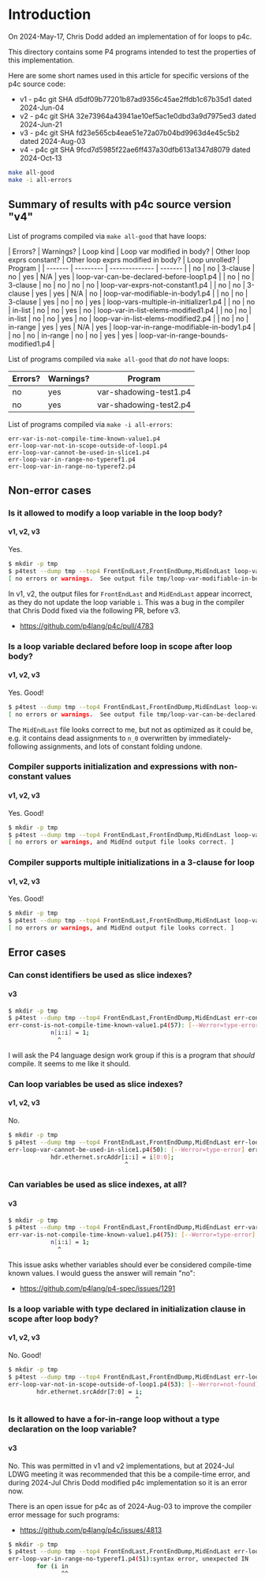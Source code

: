 # Introduction

On 2024-May-17, Chris Dodd added an implementation of for loops to
p4c.

This directory contains some P4 programs intended to test the
properties of this implementation.

Here are some short names used in this article for specific versions
of the p4c source code:

+ v1 - p4c git SHA d5df09b77201b87ad9356c45ae2ffdb1c67b35d1 dated 2024-Jun-04
+ v2 - p4c git SHA 32e73964a43941ae10ef5ac1e0dbd3a9d7975ed3 dated 2024-Jun-21
+ v3 - p4c git SHA fd23e565cb4eae51e72a07b04bd9963d4e45c5b2 dated 2024-Aug-03
+ v4 - p4c git SHA 9fcd7d5985f22ae6ff437a30dfb613a1347d8079 dated 2024-Oct-13


```bash
make all-good
make -i all-errors
```


## Summary of results with p4c source version "v4"

List of programs compiled via `make all-good` that have loops:

| Errors? | Warnings? | Loop kind | Loop var modified in body? | Other loop exprs constant? | Other loop exprs modified in body? | Loop unrolled? | Program |
| ------- | --------- | -------------- | ------- |
|  no |  no | 3-clause |  no | yes | N/A | yes | loop-var-can-be-declared-before-loop1.p4 |
|  no |  no | 3-clause |  no |  no |  no |  no | loop-var-exprs-not-constant1.p4 |
|  no |  no | 3-clause | yes | yes | N/A |  no | loop-var-modifiable-in-body1.p4 |
|  no |  no | 3-clause | yes |  no |  no | yes | loop-vars-multiple-in-initializer1.p4 |
|  no |  no |  in-list |  no |  no | yes |  no | loop-var-in-list-elems-modified1.p4 |
|  no |  no |  in-list |  no |  no | yes |  no | loop-var-in-list-elems-modified2.p4 |
|  no |  no | in-range | yes | yes | N/A | yes | loop-var-in-range-modifiable-in-body1.p4 |
|  no |  no | in-range |  no |  no | yes | yes | loop-var-in-range-bounds-modified1.p4 |

List of programs compiled via `make all-good` that _do not_ have loops:

| Errors? | Warnings? | Program |
| ------- | --------- | ------- |
|  no | yes | var-shadowing-test1.p4 |
|  no | yes | var-shadowing-test2.p4 |

List of programs compiled via `make -i all-errors`:

	err-var-is-not-compile-time-known-value1.p4
	err-loop-var-not-in-scope-outside-of-loop1.p4
	err-loop-var-cannot-be-used-in-slice1.p4
	err-loop-var-in-range-no-typeref1.p4
	err-loop-var-in-range-no-typeref2.p4


## Non-error cases


### Is it allowed to modify a loop variable in the loop body?

#### v1, v2, v3

Yes.

```bash
$ mkdir -p tmp
$ p4test --dump tmp --top4 FrontEndLast,FrontEndDump,MidEndLast loop-var-modifiable-in-body1.p4
[ no errors or warnings.  See output file tmp/loop-var-modifiable-in-body1-0003-MidEnd_47_MidEndLast.p4 ]
```

In v1, v2, the output files for `FrontEndLast` and `MidEndLast` appear
incorrect, as they do not update the loop variable `i`.  This was a
bug in the compiler that Chris Dodd fixed via the following PR, before
v3.

+ https://github.com/p4lang/p4c/pull/4783


### Is a loop variable declared before loop in scope after loop body?

#### v1, v2, v3

Yes.  Good!

```bash
$ p4test --dump tmp --top4 FrontEndLast,FrontEndDump,MidEndLast loop-var-can-be-declared-before-loop1.p4
[ no errors or warnings.  See output file tmp/loop-var-can-be-declared-before-loop1-0003-MidEnd_47_MidEndLast.p4 ]
```

The `MidEndLast` file looks correct to me, but not as optimized as it
could be, e.g. it contains dead assignments to `n_0` overwritten by
immediately-following assignments, and lots of constant folding
undone.


### Compiler supports initialization and expressions with non-constant values

#### v1, v2, v3

Yes.  Good!

```bash
$ mkdir -p tmp
$ p4test --dump tmp --top4 FrontEndLast,FrontEndDump,MidEndLast loop-var-exprs-not-constant1.p4
[ no errors or warnings, and MidEnd output file looks correct. ]
```


### Compiler supports multiple initializations in a 3-clause for loop

#### v1, v2, v3

Yes.  Good!

```bash
$ mkdir -p tmp
$ p4test --dump tmp --top4 FrontEndLast,FrontEndDump,MidEndLast loop-vars-multiple-in-initializer1.p4
[ no errors or warnings, and MidEnd output file looks correct. ]
```


## Error cases


### Can const identifiers be used as slice indexes?

#### v3

```bash
$ mkdir -p tmp
$ p4test --dump tmp --top4 FrontEndLast,FrontEndDump,MidEndLast err-const-is-not-compile-time-known-value1.p4
err-const-is-not-compile-time-known-value1.p4(57): [--Werror=type-error] error: i: slice bit index values must be constants
            n[i:i] = 1;
              ^
```

I will ask the P4 language design work group if this is a program that
_should_ compile.  It seems to me like it should.


### Can loop variables be used as slice indexes?

#### v1, v2, v3

No.

```bash
$ mkdir -p tmp
$ p4test --dump tmp --top4 FrontEndLast,FrontEndDump,MidEndLast err-loop-var-cannot-be-used-in-slice1.p4
err-loop-var-cannot-be-used-in-slice1.p4(50): [--Werror=type-error] error: i: slice bit index values must be constants
            hdr.ethernet.srcAddr[i:i] = i[0:0];
                                 ^
```


### Can variables be used as slice indexes, at all?

#### v3

```bash
$ mkdir -p tmp
$ p4test --dump tmp --top4 FrontEndLast,FrontEndDump,MidEndLast err-var-is-not-compile-time-known-value1.p4
err-var-is-not-compile-time-known-value1.p4(75): [--Werror=type-error] error: i: slice bit index values must be constants
            n[i:i] = 1;
              ^
```

This issue asks whether variables should ever be considered
compile-time known values.  I would guess the answer will remain "no":

+ https://github.com/p4lang/p4-spec/issues/1291


### Is a loop variable with type declared in initialization clause in scope after loop body?

#### v1, v2, v3

No.  Good!

```bash
$ mkdir -p tmp
$ p4test --dump tmp --top4 FrontEndLast,FrontEndDump,MidEndLast err-loop-var-not-in-scope-outside-of-loop1.p4
err-loop-var-not-in-scope-outside-of-loop1.p4(53): [--Werror=not-found] error: i: declaration not found
        hdr.ethernet.srcAddr[7:0] = i;
                                    ^
```


### Is it allowed to have a for-in-range loop without a type declaration on the loop variable?

#### v3

No.  This was permitted in v1 and v2 implementations, but at 2024-Jul LDWG
meeting it was recommended that this be a compile-time error, and during
2024-Jul Chris Dodd modified p4c implementation so it is an error now.

There is an open issue for p4c as of 2024-Aug-03 to improve the compiler error message
for such programs:

+ https://github.com/p4lang/p4c/issues/4813

```bash
$ mkdir -p tmp
$ p4test --dump tmp --top4 FrontEndLast,FrontEndDump,MidEndLast err-loop-var-in-range-no-typeref1.p4
err-loop-var-in-range-no-typeref1.p4(51):syntax error, unexpected IN
        for (i in
               ^^
```
